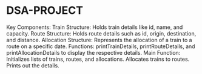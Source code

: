 # DSA-PROJECT
Key Components:
Train Structure: Holds train details like id, name, and capacity.
Route Structure: Holds route details such as id, origin, destination, and distance.
Allocation Structure: Represents the allocation of a train to a route on a specific date.
Functions:
printTrainDetails, printRouteDetails, and printAllocationDetails to display the respective details.
Main Function:
Initializes lists of trains, routes, and allocations.
Allocates trains to routes.
Prints out the details.
